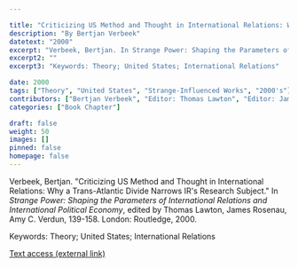 ```yaml
---

title: "Criticizing US Method and Thought in International Relations: Why a Trans-Atlantic Divide Narrows IR's Research Subject"
description: "By Bertjan Verbeek"
datetext: "2000"
excerpt: "Verbeek, Bertjan. In Strange Power: Shaping the Parameters of International Relations and International Political Economy, edited by Thomas Lawton, James Rosenau, Amy C. Verdun, 139-158. London: Routledge, 2000."
excerpt2: ""
excerpt3: "Keywords: Theory; United States; International Relations"

date: 2000
tags: ["Theory", "United States", "Strange-Influenced Works", "2000's"]
contributors: ["Bertjan Verbeek", "Editor: Thomas Lawton", "Editor: James Rosenau", "Editor: Amy C. Verdun"]
categories: ["Book Chapter"]

draft: false
weight: 50
images: []
pinned: false
homepage: false
---
```


Verbeek, Bertjan. "Criticizing US Method and Thought in International Relations: Why a Trans-Atlantic Divide Narrows IR's Research Subject." In *Strange Power: Shaping the Parameters of International Relations and International Political Economy*, edited by Thomas Lawton, James Rosenau, Amy C. Verdun, 139-158. London: Routledge, 2000.

Keywords: Theory; United States; International Relations

[Text access (external link)](https://www.worldcat.org/title/1022846081)
